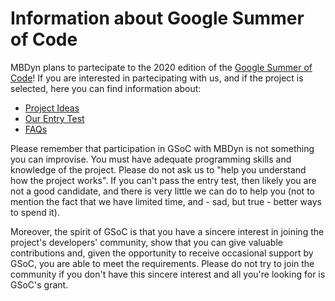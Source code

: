 # Information about Google Summer of Code

MBDyn plans to partecipate to the 2020 edition of the [Google Summer of Code](http://summerofcode.withgoogle.com/)!
If you are interested in partecipating with us, and if the project is selected, here you can find information about:
  * [Project Ideas](https://gitlab.polimi.it/Pub/mbdyn/blob/master/manual/gsoc/Project-Ideas.md)
  * [Our Entry Test](https://gitlab.polimi.it/Pub/mbdyn/blob/master/manual/gsoc/Entry-Test.md)
  * [FAQs](https://gitlab.polimi.it/Pub/mbdyn/blob/master/manual/gsoc/Frequently-Asked-Questions.md)

Please remember that participation in GSoC with MBDyn is not something you can improvise.  You must have adequate programming skills and knowledge of the project.  Please do not ask us to "help you understand how the project works".  If you can't pass the entry test, then likely you are not a good candidate, and there is very little we can do to help you (not to mention the fact that we have limited time, and - sad, but true - better ways to spend it).

Moreover, the spirit of GSoC is that you have a sincere interest in joining the project's developers' community, show that you can give valuable contributions and, given the opportunity to receive occasional support by GSoC, you are able to meet the requirements.  Please do not try to join the community if you don't have this sincere interest and all you're looking for is GSoC's grant.